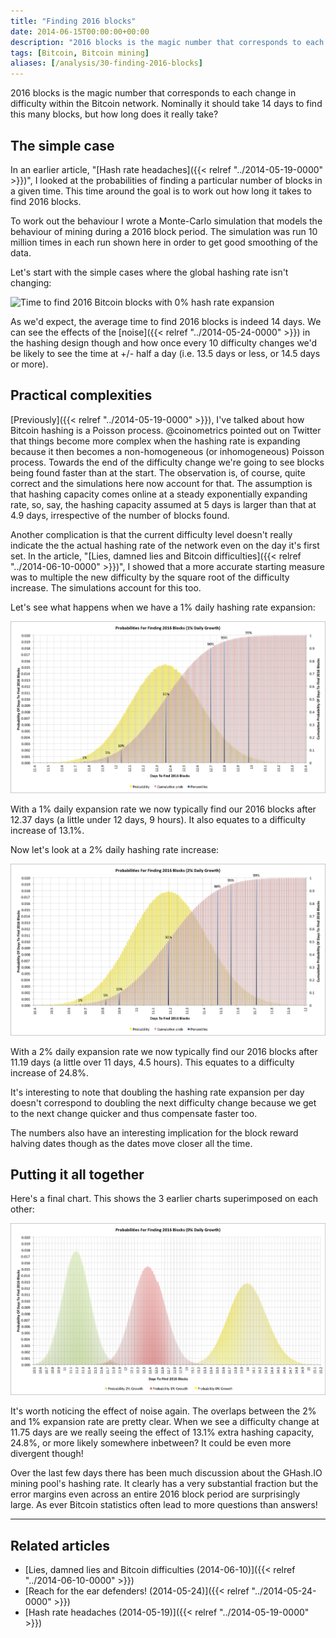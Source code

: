 ```yaml
---
title: "Finding 2016 blocks"
date: 2014-06-15T00:00:00+00:00
description: "2016 blocks is the magic number that corresponds to each change in difficulty within the Bitcoin network.  Nominally it should take 14 days to find this many blocks, but how long does it really take?"
tags: [Bitcoin, Bitcoin mining]
aliases: [/analysis/30-finding-2016-blocks]
---
```

2016 blocks is the magic number that corresponds to each change in
difficulty within the Bitcoin network.  Nominally it should take 14 days
to find this many blocks, but how long does it really take?

## The simple case

In an earlier article, "[Hash rate headaches]({{< relref "../2014-05-19-0000" >}})", I
looked at the probabilities of finding a particular number of blocks in
a given time.  This time around the goal is to work out how long it takes
to find 2016 blocks.

To work out the behaviour I wrote a Monte-Carlo simulation that models
the behaviour of mining during a 2016 block period.  The simulation was
run 10 million times in each run shown here in order to get good
smoothing of the data.

Let's start with the simple cases where the global hashing rate isn't
changing:

![Time to find 2016 Bitcoin blocks with 0% hash rate expansion](./20140615/find2016_0.png)

As we'd expect, the average time to find 2016 blocks is indeed 14 days.
We can see the effects of the
[noise]({{< relref "../2014-05-24-0000" >}})
in the hashing design though and how once every 10 difficulty changes
we'd be likely to see the time at +/- half a day (i.e. 13.5 days or
less, or 14.5 days or more).

## Practical complexities

[Previously]({{< relref "../2014-05-19-0000" >}}),
I've talked about how Bitcoin hashing is a Poisson process.
\@coinometrics pointed out on Twitter that things become more complex
when the hashing rate is expanding because it then becomes a
non-homogeneous (or inhomogeneous) Poisson process.  Towards the end of
the difficulty change we're going to see blocks being found faster than
at the start.  The observation is, of course, quite correct and the
simulations here now account for that.  The assumption is that hashing
capacity comes online at a steady exponentially expanding rate, so, say,
the hashing capacity assumed at 5 days is larger than that at 4.9 days,
irrespective of the number of blocks found.

Another complication is that the current difficulty level doesn't
really indicate the the actual hashing rate of the network even on the
day it's first set.  In the article, "[Lies, damned lies and Bitcoin difficulties]({{< relref "../2014-06-10-0000" >}})",
I showed that a more accurate starting measure was to multiple the new
difficulty by the square root of the difficulty increase.  The
simulations account for this too.

Let's see what happens when we have a 1% daily hashing rate expansion:

![Time to find 2016 Bitcoin blocks with 1% hash rate expansion](./find2016_1.png)

With a 1% daily expansion rate we now typically find our 2016 blocks
after 12.37 days (a little under 12 days, 9 hours).  It also equates to a
difficulty increase of 13.1%.

Now let's look at a 2% daily hashing rate increase:

![Time to find 2016 Bitcoin blocks with 2% hash rate expansion](./find2016_2.png)

With a 2% daily expansion rate we now typically find our 2016 blocks
after 11.19 days (a little over 11 days, 4.5 hours).  This equates to a
difficulty increase of 24.8%.

It's interesting to note that doubling the hashing rate expansion per
day doesn't correspond to doubling the next difficulty change because
we get to the next change quicker and thus compensate faster too.

The numbers also have an interesting implication for the block reward
halving dates though as the dates move closer all the time.

## Putting it all together

Here's a final chart.  This shows the 3 earlier charts superimposed on
each other:

![Time to find 2016 Bitcoin blocks with 0%, 1% and 2% hash rate expansions](./find2016_combined.png)

It's worth noticing the effect of noise again.  The overlaps between the
2% and 1% expansion rate are pretty clear.  When we see a difficulty
change at 11.75 days are we really seeing the effect of 13.1% extra
hashing capacity, 24.8%, or more likely somewhere inbetween?  It could be
even more divergent though!

Over the last few days there has been much discussion about the GHash.IO
mining pool's hashing rate.  It clearly has a very substantial fraction
but the error margins even across an entire 2016 block period are
surprisingly large.  As ever Bitcoin statistics often lead to more
questions than answers!

---

## Related articles

- [Lies, damned lies and Bitcoin difficulties (2014-06-10)]({{< relref "../2014-06-10-0000" >}})
- [Reach for the ear defenders! (2014-05-24)]({{< relref "../2014-05-24-0000" >}})
- [Hash rate headaches (2014-05-19)]({{< relref "../2014-05-19-0000" >}})
